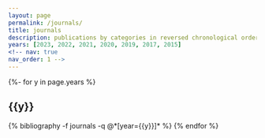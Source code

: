 ```yaml
---
layout: page
permalink: /journals/
title: journals
description: publications by categories in reversed chronological order.
years: [2023, 2022, 2021, 2020, 2019, 2017, 2015]
<!-- nav: true
nav_order: 1 -->
---
```

<!-- _pages/publications.md -->
<div class="publications">

{%- for y in page.years %}
  <h2 class="year">{{y}}</h2>
  {% bibliography -f journals -q @*[year={{y}}]* %}
{% endfor %}

</div>
